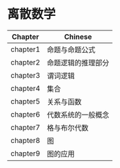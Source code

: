 # 离散数学

| Chapter  | Chinese            |
| -------- | ------------------ |
| chapter1 | 命题与命题公式     |
| chapter2 | 命题逻辑的推理部分 |
| chapter3 | 谓词逻辑           |
| chapter4 | 集合               |
| chapter5 | 关系与函数         |
| chapter6 | 代数系统的一般概念 |
| chapter7 | 格与布尔代数       |
| chapter8 | 图                 |
| chapter9 | 图的应用           |
